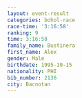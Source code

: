 ```yaml
---
layout: event-result 
categories: bohol-race 
race-time: '3:16:58'
ranking: 9
time: 3:16:58
family_name: Bustinera
first_name: Alex
gender: Male
birthdate: 1995-10-15
nationality: PHI
bib_number: 2136
city: Bacnotan
---
```


